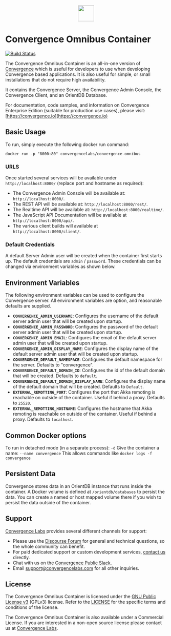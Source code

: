 <div align="center">
  <img src="https://convergence.io/assets/img/convergence-logo.png" height="50" />
</div>

# Convergence Omnibus Container
[![Build Status](https://travis-ci.org/convergencelabs/convergence-omnibus-container.svg?branch=master)](https://travis-ci.org/convergencelabs/convergence-omnibus-container)

The Convergence Omnibus Container is an all-in-one version of [Convergence](https://convergence.io) which is useful for developers to use when developing Convergence based applications. It is also useful for simple, or small installations that do not require high availability.

It contains the Convergence Server, the Convergence Admin Console, the Convergence Client, and an OrientDB Database.

For documentation, code samples, and information on Convergence Enterprise Edition (suitable for production use cases), please visit: [https://convergence.io](https://convergence.io)

## Basic Usage
To run, simply execute the following docker run command:

```shell script
docker run -p "8000:80" convergencelabs/convergence-omnibus
```

### URLS
Once started several services will be available under `http://localhost:8000/` (replace port and hostname as required):
- The Convergence Admin Console will be available at: `http://localhost:8000/`.
- The REST API will be available at: `http://localhost:8000/rest/`.
- The Realtime API will be available at: `http://localhost:8000/realtime/`. 
- The JavaScript API Documentation will be available at `http://localhost:8000/api/`.  
- The various client builds will available at `http://localhost:8000/client/`.

### Default Credentials
A default Server Admin user will be created when the container first starts up.  The default credentials are `admin` / `password`. These credentials can be changed via environment variables as shown below.

## Environment Variables
The following environment variables can be used to configure the Convergence server. All environment variables are option, and reasonable defaults are supplied.
 - **`CONVERGENCE_ADMIN_USERNAME`**: Configures the username of the default server admin user that will be created upon startup.
 - **`CONVERGENCE_ADMIN_PASSWORD`**: Configures the password of the default server admin user that will be created upon startup.
 - **`CONVERGENCE_ADMIN_EMAIL`**: Configures the email of the default server admin user that will be created upon startup.
 - **`CONVERGENCE_ADMIN_DISPLAY_NAME`**: Configures the display name of the default server admin user that will be created upon startup.
 - **`CONVERGENCE_DEFAULT_NAMESPACE`**: Configures the default namespace for the server.  Defaults to "convergence".
 - **`CONVERGENCE_DEFAULT_DOMAIN_ID`**: Configures the id of the default domain that will be created.  Defaults to `default`.
 - **`CONVERGENCE_DEFAULT_DOMAIN_DISPLAY_NAME`**: Configures the display name of the default domain that will be created.  Defaults to `Default`.
 - **`EXTERNAL_REMOTTING_PORT`**: Configures the port that Akka remoting is reachable on outside of the container. Useful if behind a proxy.  Defaults to `25520`.
 - **`EXTERNAL_REMOTTING_HOSTNAME`**: Configures the hostname that Akka remoting is reachable on outside of the container. Useful if behind a proxy.  Defaults to `localhost`.
 
## Common Docker options 
To run in detached mode (in a separate process): `-d`
Give the container a name: `--name convergence`  This allows commands like `docker logs -f convergence` 

## Persistent Data 
Convergence stores data in an OrientDB instance that runs inside the container. A Docker volume is defined at `/orientdb/databases` to persist the data. You can create a named or host mapped volume there if you wish to persist the data outside of the container.

## Support
[Convergence Labs](https://convergencelabs.com) provides several different channels for support:

- Please use the [Discourse Forum](https://forum.convergence.io) for general and technical questions, so the whole community can benefit.
- For paid dedicated support or custom development services, [contact us](https://convergence.io/contact-sales/) directly.
- Chat with us on the [Convergence Public Slack](https://slack.convergence.io).
- Email <support@convergencelabs.com> for all other inquiries.

## License
The Convergence Omnibus Container is licensed under the [GNU Public License v3](https://www.gnu.org/licenses/gpl-3.0.en.html) (GPLv3) license. Refer to the [LICENSE](https://www.gnu.org/licenses/gpl-3.0.en.html) for the specific terms and conditions of the license.

The Convergence Omnibus Container is also available under a Commercial License. If you are interested in a non-open source license please contact us at [Convergence Labs](https://convergencelabs.com).
